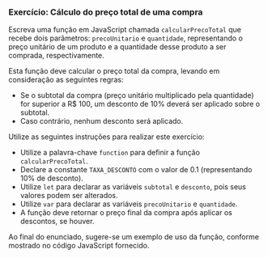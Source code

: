 ### Exercício: Cálculo do preço total de uma compra

Escreva uma função em JavaScript chamada `calcularPrecoTotal` que recebe dois parâmetros: `precoUnitario` e `quantidade`, representando o preço unitário de um produto e a quantidade desse produto a ser comprada, respectivamente.

Esta função deve calcular o preço total da compra, levando em consideração as seguintes regras:

- Se o subtotal da compra (preço unitário multiplicado pela quantidade) for superior a R$ 100, um desconto de 10% deverá ser aplicado sobre o subtotal.
- Caso contrário, nenhum desconto será aplicado.

Utilize as seguintes instruções para realizar este exercício:

- Utilize a palavra-chave `function` para definir a função `calcularPrecoTotal`.
- Declare a constante `TAXA_DESCONTO` com o valor de 0.1 (representando 10% de desconto).
- Utilize `let` para declarar as variáveis `subtotal` e `desconto`, pois seus valores podem ser alterados.
- Utilize `var` para declarar as variáveis `precoUnitario` e `quantidade`.
- A função deve retornar o preço final da compra após aplicar os descontos, se houver.

Ao final do enunciado, sugere-se um exemplo de uso da função, conforme mostrado no código JavaScript fornecido.

